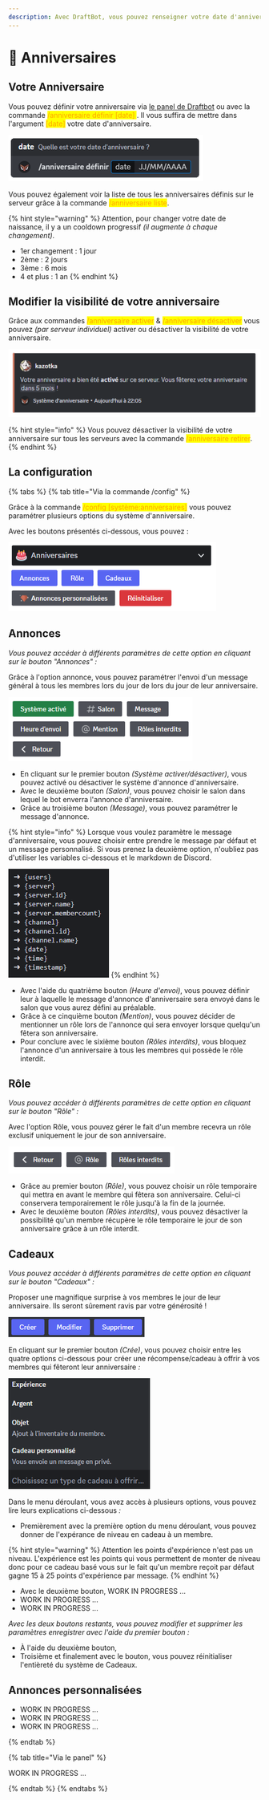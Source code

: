 ```yaml
---
description: Avec DraftBot, vous pouvez renseigner votre date d'anniversaire et être informé des prochains à venir !
---
```


# 🎂 Anniversaires

## Votre Anniversaire

Vous pouvez définir votre anniversaire via [le panel de Draftbot](https://www.draftbot.fr) ou avec la commande <mark style="color:orange;">/anniversaire définir \[date] </mark>. Il vous suffira de mettre dans l'argument <mark style="color:orange;">\[date]</mark> votre date d'anniversaire. 

![Exemple de commande d'anniversaire](../.gitbook/assets/birthday/command_review.png)

Vous pouvez également voir la liste de tous les anniversaires définis sur le serveur grâce à la commande <mark style="color:orange;">/anniversaire liste</mark>.

{% hint style="warning" %}
Attention, pour changer votre date de naissance, il y a un cooldown progressif *(il augmente à chaque changement)*.

- 1er changement : 1 jour
- 2ème : 2 jours
- 3ème : 6 mois
- 4 et plus : 1 an
{% endhint %}

## Modifier la visibilité de votre anniversaire

Grâce aux commandes <mark style="color:orange;">/anniversaire activer</mark> & <mark style="color:orange;">/anniversaire désactiver</mark> vous pouvez *(par serveur individuel)* activer ou désactiver la visibilité de votre anniversaire.

![Message de confirmation de la commande /anniversaire activer](../.gitbook/assets/birthday/birthday_enable.png)

{% hint style="info" %}
Vous pouvez désactiver la visibilité de votre anniversaire sur tous les serveurs avec la commande <mark style="color:orange;">/anniversaire retirer</mark>.
{% endhint %}

## La configuration

{% tabs %}
{% tab title="Via la commande /config" %}

Grâce à la commande <mark style="color:orange;">/config \[système:anniversaires]</mark> vous pouvez paramétrer plusieurs options du système d'anniversaire.

Avec les boutons présentés ci-dessous, vous pouvez :

![Aperçu des options du système de configuration via la commande /config](../.gitbook/assets/birthday/birthday_config_button.png)

## Annonces

*Vous pouvez accéder à différents paramètres de cette option en cliquant sur le bouton "Annonces" :*

Grâce à l'option annonce, vous pouvez paramétrer l'envoi d'un message général à tous les membres lors du jour de lors du jour de leur anniversaire.

![Aperçu des différents paramètres d'annonce d'anniversaire](../.gitbook/assets/birthday/birth_config_annoncement.png)

- En cliquant sur le premier bouton *(Système activer/désactiver)*, vous pouvez activé ou désactiver le système d'annonce d'anniversaire.
- Avec le deuxième bouton *(Salon)*, vous pouvez choisir le salon dans lequel le bot enverra l'annonce d'anniversaire.
- Grâce au troisième bouton *(Message)*, vous pouvez paramétrer le message d'annonce.

{% hint style="info" %}
Lorsque vous voulez paramètre le message d'anniversaire, vous pouvez choisir entre prendre le message par défaut et un message personnalisé. Si vous prenez la deuxième option, n'oubliez pas d'utiliser les variables ci-dessous et le markdown de Discord.

![Aperçu des variables diponible pour l'annonce d'anniversaire](../.gitbook/assets/birthday/birthday_config_message_edit.png)
{% endhint %}

- Avec l'aide du quatrième bouton *(Heure d'envoi)*, vous pouvez définir leur à laquelle le message d'annonce d'anniversaire sera envoyé dans le salon que vous aurez défini au préalable. 
- Grâce à ce cinquième bouton *(Mention)*, vous pouvez décider de mentionner un rôle lors de l'annonce qui sera envoyer lorsque quelqu'un fêtera son anniversaire.
- Pour conclure avec le sixième bouton *(Rôles interdits)*, vous bloquez l'annonce d'un anniversaire à tous les membres qui possède le rôle interdit. 

## Rôle

*Vous pouvez accéder à différents paramètres de cette option en cliquant sur le bouton "Rôle" :*

Avec l'option Rôle, vous pouvez gérer le fait d'un membre recevra un rôle exclusif uniquement le jour de son anniversaire.

![Option rôle du menu de la configuration des anniversaires](../.gitbook/assets/birthday/birthday_config_role.png)

- Grâce au premier bouton *(Rôle)*, vous pouvez choisir un rôle temporaire qui mettra en avant le membre qui fêtera son anniversaire. Celui-ci conservera temporairement le rôle jusqu'à la fin de la journée.
- Avec le deuxième bouton *(Rôles interdits)*, vous pouvez désactiver la possibilité qu'un membre récupère le rôle temporaire le jour de son anniversaire grâce à un rôle interdit.

## Cadeaux

*Vous pouvez accéder à différents paramètres de cette option en cliquant sur le bouton "Cadeaux" :*

Proposer une magnifique surprise à vos membres le jour de leur anniversaire. Ils seront sûrement ravis par votre générosité !

![Aperçu des options offerte avec le menu Cadeaux](../.gitbook/assets/birthday/birthday_config_gift.png)

En cliquant sur le premier bouton *(Crée)*, vous pouvez choisir entre les quatre options ci-dessous pour créer une récompense/cadeau à offrir à vos membres qui fêteront leur anniversaire *:*

![Option des cadeaux à offrir via le menu Cadeaux](../.gitbook/assets/birthday/bithday_config_option_gift.png)

Dans le menu déroulant, vous avez accès à plusieurs options, vous pouvez lire leurs explications ci-dessous *:*

- Premièrement avec la première option du menu déroulant, vous pouvez donner de l'expérance de niveau en cadeau à un membre.

{% hint style="warning" %}
Attention les points d'expérience n'est pas un niveau. L'expérience est les points qui vous permettent de monter de 
niveau donc pour ce cadeau basé vous sur le fait qu'un membre reçoit par défaut gagne 15 à 25 points d'expérience par message.
{% endhint %}
    
- Avec le deuxième bouton, WORK IN PROGRESS ...
- WORK IN PROGRESS ...
- WORK IN PROGRESS ...

*Avec les deux boutons restants, vous pouvez modifier et supprimer les paramètres enregistrer avec l'aide du premier bouton :*

- À l'aide du deuxième bouton,
- Troisième et finalement avec le bouton, vous pouvez réinitialiser l'entièreté du système de Cadeaux.

## Annonces personnalisées

- WORK IN PROGRESS ...
- WORK IN PROGRESS ...
- WORK IN PROGRESS ...

{% endtab %}


{% tab title="Via le panel" %}

WORK IN PROGRESS ...

{% endtab %}
{% endtabs %}